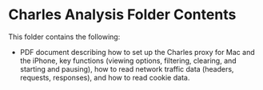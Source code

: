 # Charles Analysis Folder Contents
This folder contains the following:
- PDF document describing how to set up the Charles proxy for Mac and the iPhone, key functions (viewing options, filtering, clearing, and starting and pausing), how to read network traffic data (headers, requests, responses), and how to read cookie data.
